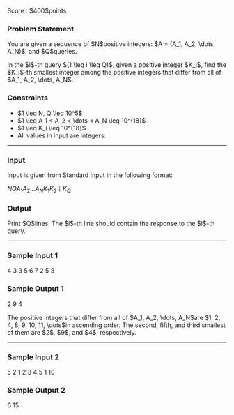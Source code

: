
<div>

<span>

<span>

<p>
Score : $400$points
</p>

<div>

<section>

### **Problem Statement**

<p>
You are given a sequence of $N$positive integers: $A = (A_1, A_2, \dots, A_N)$, and $Q$queries.
</p>

<p>
In the $i$-th query $(1 \leq i \leq Q)$, given a positive integer $K_i$, find the $K_i$-th smallest integer among the positive integers that differ from all of $A_1, A_2, \dots, A_N$.
</p>

</section>

</div>

<div>

<section>

### **Constraints**

<ul>

<li>
$1 \leq N, Q \leq 10^5$
</li>

<li>
$1 \leq A_1 < A_2 < \dots < A_N \leq 10^{18}$
</li>

<li>
$1 \leq K_i \leq 10^{18}$
</li>

<li>
All values in input are integers.
</li>

</ul>

</section>

</div>

---

<div>

<div>

<section>

### **Input**

<p>
Input is given from Standard Input in the following format:
</p>

<div>

$N$$Q$$A_1$$A_2$$\ldots$$A_N$$K_1$$K_2$$\vdots$$K_Q$
</div>

</section>

</div>

<div>

<section>

### **Output**

<p>
Print $Q$lines. The $i$-th line should contain the response to the $i$-th query.
</p>

</section>

</div>

</div>

---

<div>

<section>

### **Sample Input 1**

<div>

4 3
3 5 6 7
2
5
3

</div>

</section>

</div>

<div>

<section>

### **Sample Output 1**

<div>

2
9
4

</div>

<p>
The positive integers that differ from all of $A_1, A_2, \dots, A_N$are $1, 2, 4, 8, 9, 10, 11, \dots$in ascending order.
The second, fifth, and third smallest of them are $2$, $9$, and $4$, respectively.
</p>

</section>

</div>

---

<div>

<section>

### **Sample Input 2**

<div>

5 2
1 2 3 4 5
1
10

</div>

</section>

</div>

<div>

<section>

### **Sample Output 2**

<div>

6
15

</div>

</section>

</div>

</span>

</span>

</div>
